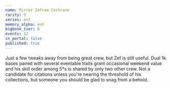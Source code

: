 ```yaml
---
name: Mirror Zefram Cochrane
rarity: 5
series: ent
memory_alpha: ent
bigbook_tier: 6
events: 12
in_portal: false
published: true
---
```


Just a few tweaks away from being great crew, but Zef is still useful. Dual 1k bases paired with several eventable traits grant occasional weekend value and his skill order among 5*s is shared by only two other crew. Not a candidate for citations unless you're nearing the threshold of his collections, but someone you should be glad to snag from a behold.

